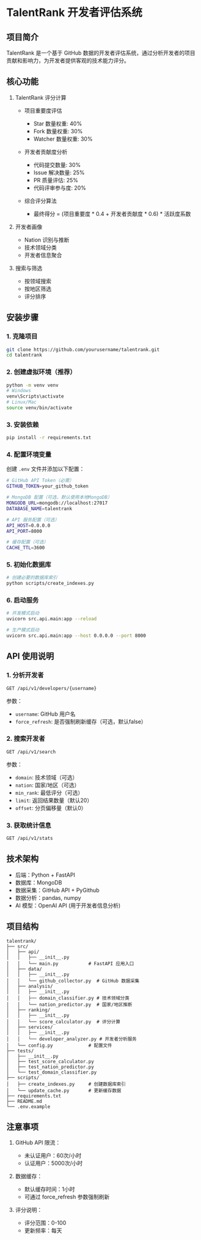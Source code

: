 # TalentRank 开发者评估系统

## 项目简介
TalentRank 是一个基于 GitHub 数据的开发者评估系统，通过分析开发者的项目贡献和影响力，为开发者提供客观的技术能力评分。

## 核心功能
1. TalentRank 评分计算
   - 项目重要度评估
     * Star 数量权重: 40%
     * Fork 数量权重: 30%
     * Watcher 数量权重: 30%
     
   - 开发者贡献度分析
     * 代码提交数量: 30%
     * Issue 解决数量: 25%
     * PR 质量评估: 25%
     * 代码评审参与度: 20%
     
   - 综合评分算法
     * 最终得分 = (项目重要度 * 0.4 + 开发者贡献度 * 0.6) * 活跃度系数

2. 开发者画像
   - Nation 识别与推断
   - 技术领域分类
   - 开发者信息聚合

3. 搜索与筛选
   - 按领域搜索
   - 按地区筛选
   - 评分排序

## 安装步骤

### 1. 克隆项目
```bash
git clone https://github.com/yourusername/talentrank.git
cd talentrank
```

### 2. 创建虚拟环境（推荐）
```bash
python -m venv venv
# Windows
venv\Scripts\activate
# Linux/Mac
source venv/bin/activate
```

### 3. 安装依赖
```bash
pip install -r requirements.txt
```

### 4. 配置环境变量

创建 `.env` 文件并添加以下配置：

```bash
# GitHub API Token（必需）
GITHUB_TOKEN=your_github_token

# MongoDB 配置（可选，默认使用本地MongoDB）
MONGODB_URL=mongodb://localhost:27017
DATABASE_NAME=talentrank

# API 服务配置（可选）
API_HOST=0.0.0.0
API_PORT=8000

# 缓存配置（可选）
CACHE_TTL=3600
```

### 5. 初始化数据库
```bash
# 创建必要的数据库索引
python scripts/create_indexes.py
```

### 6. 启动服务
```bash
# 开发模式启动
uvicorn src.api.main:app --reload

# 生产模式启动
uvicorn src.api.main:app --host 0.0.0.0 --port 8000
```

## API 使用说明

### 1. 分析开发者
```bash
GET /api/v1/developers/{username}
```

参数：
- `username`: GitHub 用户名
- `force_refresh`: 是否强制刷新缓存（可选，默认false）

### 2. 搜索开发者
```bash
GET /api/v1/search
```

参数：
- `domain`: 技术领域（可选）
- `nation`: 国家/地区（可选）
- `min_rank`: 最低评分（可选）
- `limit`: 返回结果数量（默认20）
- `offset`: 分页偏移量（默认0）

### 3. 获取统计信息
```bash
GET /api/v1/stats
```

## 技术架构
- 后端：Python + FastAPI
- 数据库：MongoDB
- 数据采集：GitHub API + PyGithub
- 数据分析：pandas, numpy
- AI 模型：OpenAI API (用于开发者信息分析)

## 项目结构
```
talentrank/
├── src/
│   ├── api/
│   │   ├── __init__.py
│   │   └── main.py           # FastAPI 应用入口
│   ├── data/
│   │   ├── __init__.py
│   │   └── github_collector.py  # GitHub 数据采集
│   ├── analysis/
│   │   ├── __init__.py
│   │   ├── domain_classifier.py # 技术领域分类
│   │   └── nation_predictor.py  # 国家/地区推断
│   ├── ranking/
│   │   ├── __init__.py
│   │   └── score_calculator.py  # 评分计算
│   ├── services/
│   │   ├── __init__.py
│   │   └── developer_analyzer.py # 开发者分析服务
│   └── config.py             # 配置文件
├── tests/
│   ├── __init__.py
│   ├── test_score_calculator.py
│   ├── test_nation_predictor.py
│   └── test_domain_classifier.py
├── scripts/
│   ├── create_indexes.py     # 创建数据库索引
│   └── update_cache.py       # 更新缓存数据
├── requirements.txt
├── README.md
└── .env.example
```

## 注意事项

1. GitHub API 限流：
   - 未认证用户：60次/小时
   - 认证用户：5000次/小时

2. 数据缓存：
   - 默认缓存时间：1小时
   - 可通过 force_refresh 参数强制刷新

3. 评分说明：
   - 评分范围：0-100
   - 更新频率：每天
```
